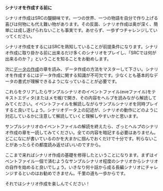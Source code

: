 **シナリオを作成する前に**

シナリオ作成はSRCの醍醐味です。一つの世界、一つの物語を自分で作り上げる喜びは何物にも代え難い物があります。その反面、シナリオ作成は奥が深く、簡単には成し遂げられないことも事実です。あせらず、一歩ずつチャレンジしていってください。

シナリオ作成をするにはSRCを熟知していることが前提条件になります。シナリオ作成に取り掛かる前に出来るだけ多くのシナリオをプレイし、「SRCでは何が出来るのか？」ということを知ることをお勧めします。

次に[データの作成](データの作成)の章を読み、データ作成の方法をマスターして下さい。シナリオを作成するにはデータ作成に関する知識が不可欠です。少なくとも基本的なデータの書式が理解できるようになっていることが必要です。

これらをクリアしたらサンプルシナリオのイベントファイル(eveファイル)をテキストエディタ(またはメモ帳)で開き、その内容をヘルプを読みながら解読してみてください。イベントファイルを解読しながらサンプルシナリオを同時プレイすると良いでしょう。シナリオデータ上の記述が、シナリオの動作にどのように対応しているかに注意して解読していくと理解しやすいかと思います。

サンプルシナリオのイベントファイルの解読を終えたら、ざっとヘルプのシナリオ作成の章を一読してみてください。全ての内容を暗記する必要はありません。どこになにが書いているのかを大まかに掴んでおくだけで十分です。判らないことがあったらその都度読み返せばいいのですから。

ここまで来ればシナリオ作成の基礎を修得したということになります。まずはイベントファイル一個で済むようなサンプルシナリオ程度のシナリオからシナリオの自作を始めると良いでしょう。いきなり何十話から成る長編シナリオにチャレンジするといのはお勧めできません。千里の道も一歩からです。

それではシナリオ作成を楽しんでください！
